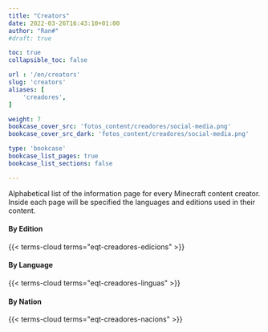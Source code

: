 ```yaml
---
title: "Creators"
date: 2022-03-26T16:43:10+01:00
author: "Ran#"
#draft: true

toc: true
collapsible_toc: false

url : '/en/creators'
slug: 'creators'
aliases: [
    'creadores',
]

weight: 7
bookcase_cover_src: 'fotos_content/creadores/social-media.png'
bookcase_cover_src_dark: 'fotos_content/creadores/social-media.png'

type: 'bookcase'
bookcase_list_pages: true
bookcase_list_sections: false

---
```


Alphabetical list of the information page for every Minecraft content creator.
Inside each page will be specified the languages and editions used in their content.

#### By Edition
{{< terms-cloud terms="eqt-creadores-edicions" >}}

#### By Language
{{< terms-cloud terms="eqt-creadores-linguas" >}}

#### By Nation
{{< terms-cloud terms="eqt-creadores-nacions" >}}
